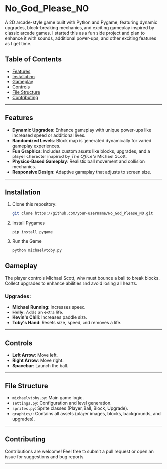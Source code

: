 # No_God_Please_NO

A 2D arcade-style game built with Python and Pygame, featuring dynamic upgrades, block-breaking mechanics, and exciting gameplay inspired by classic arcade games. I started this as a fun side project and plan to enhance it with sounds, additional power-ups, and other exciting features as I get time.

## Table of Contents

- [Features](#features)
- [Installation](#installation)
- [Gameplay](#gameplay)
- [Controls](#controls)
- [File Structure](#file-structure)
- [Contributing](#contributing)

---

## Features

- **Dynamic Upgrades**: Enhance gameplay with unique power-ups like increased speed or additional lives.
- **Randomized Levels**: Block map is generated dynamically for varied gameplay experiences.
- **Fun Graphics**: Includes custom assets like blocks, upgrades, and a player character inspired by *The Office's* Michael Scott.
- **Physics-Based Gameplay**: Realistic ball movement and collision mechanics.
- **Responsive Design**: Adaptive gameplay that adjusts to screen size.

---

## Installation

1. Clone this repository:
   ```bash
   git clone https://github.com/your-username/No_God_Please_NO.git
   
2. Install Pygames
   ```bash
   pip install pygame

3. Run the Game
   ```bash
   python michaelvtoby.py

## Gameplay

The player controls Michael Scott, who must bounce a ball to break blocks. Collect upgrades to enhance abilities and avoid losing all hearts.

### Upgrades:
- **Michael Running**: Increases speed.
- **Holly**: Adds an extra life.
- **Kevin's Chili**: Increases paddle size.
- **Toby's Hand**: Resets size, speed, and removes a life.

---

## Controls

- **Left Arrow**: Move left.
- **Right Arrow**: Move right.
- **Spacebar**: Launch the ball.

---

## File Structure

- `michaelvtoby.py`: Main game logic.
- `settings.py`: Configuration and level generation.
- `sprites.py`: Sprite classes (Player, Ball, Block, Upgrade).
- `graphics/`: Contains all assets (player images, blocks, backgrounds, and upgrades).

---

## Contributing

Contributions are welcome! Feel free to submit a pull request or open an issue for suggestions and bug reports.

---





